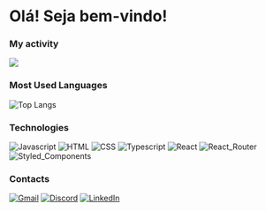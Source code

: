 # Olá! Seja bem-vindo!

### My activity

<picture>
  <source
    srcset="https://github-readme-stats.vercel.app/api?username=Rafael-Duarte-Silva&show_icons=true&theme=dark"
    media="(prefers-color-scheme: dark)"
  />
  <source
    srcset="https://github-readme-stats.vercel.app/api?username=Rafael-Duarte-Silva&show_icons=true"
    media="(prefers-color-scheme: light), (prefers-color-scheme: no-preference)"
  />
  <img src="https://github-readme-stats.vercel.app/api?username=Rafael-Duarte-Silva&show_icons=true" />
</picture>

### Most Used Languages

![Top Langs](https://github-readme-stats.vercel.app/api/top-langs/?username=Rafael-Duarte-Silva&layout=compact)

### Technologies

![Javascript](https://img.shields.io/badge/JavaScript-F7DF1E?style=for-the-badge&logo=javascript&logoColor=black)
![HTML](https://img.shields.io/badge/HTML5-E34F26?style=for-the-badge&logo=html5&logoColor=white)
![CSS](https://img.shields.io/badge/CSS3-1572B6?style=for-the-badge&logo=css3&logoColor=white)
![Typescript](https://img.shields.io/badge/TypeScript-007ACC?style=for-the-badge&logo=typescript&logoColor=white)
![React](https://img.shields.io/badge/React-20232A?style=for-the-badge&logo=react&logoColor=61DAFB)
![React_Router](https://img.shields.io/badge/React_Router-CA4245?style=for-the-badge&logo=react-router&logoColor=white)
![Styled_Components](https://img.shields.io/badge/styled--components-DB7093?style=for-the-badge&logo=styled-components&logoColor=white)

### Contacts

[![Gmail](https://img.shields.io/badge/Gmail-D14836?style=for-the-badge&logo=gmail&logoColor=white)](mailto:rafaelddduante@gmail.com)
[![Discord](https://img.shields.io/badge/Discord-7289DA?style=for-the-badge&logo=discord&logoColor=white)](rafaeldd91)
[![LinkedIn](https://img.shields.io/badge/LinkedIn-0077B5?style=for-the-badge&logo=linkedin&logoColor=white)](https://www.linkedin.com/in/rafael-duarte-silva-8734b5282/)
